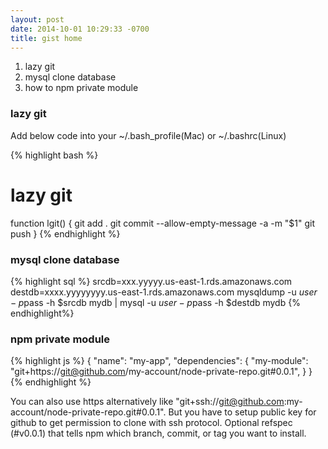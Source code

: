 ```yaml
---
layout: post
date: 2014-10-01 10:29:33 -0700
title: gist home
---
```


1. lazy git
2. mysql clone database
3. how to npm private module

### lazy git

Add below code into your ~/.bash_profile(Mac) or ~/.bashrc(Linux)

{% highlight bash %}
# lazy git
function lgit() {
    git add .
    git commit --allow-empty-message -a -m "$1"
    git push
}
{% endhighlight %}

### mysql clone database

{% highlight sql %}
srcdb=xxx.yyyyy.us-east-1.rds.amazonaws.com
destdb=xxxx.yyyyyyyy.us-east-1.rds.amazonaws.com
mysqldump -u $user -p$pass -h $srcdb mydb | mysql -u $user -p$pass -h $destdb mydb
{% endhighlight%}

### npm private module

{% highlight js %}
{
  "name": "my-app",
  "dependencies": {
    "my-module": "git+https://git@github.com/my-account/node-private-repo.git#0.0.1",
  }
}
{% endhighlight %}

You can also use https alternatively like "git+ssh://git@github.com:my-account/node-private-repo.git#0.0.1". But you have to setup public key for github to get permission to clone with ssh protocol. Optional refspec (#v0.0.1) that tells npm which branch, commit, or tag you want to install.